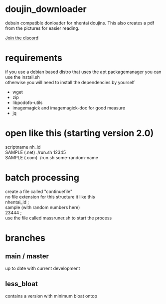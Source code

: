 # doujin_downloader
debain compatible donloader for nhentai doujins.
This also creates a pdf from the pictures for easier reading.

[Join the discord](https://discord.gg/rkCZneA)

# requirements
if you use a debian based distro that uses the apt packagemanager you can use the install.sh  
otherwise you will need to install the dependencies by yourself
- wget
- zip 
- libpodofo-utils
- imagemagick and imagemagick-doc for good measure
- jq

# open like this (starting version 2.0)
scriptname nh_id   
SAMPLE (.net) ./run.sh 12345  
SAMPLE (.com) ./run.sh some-random-name  

# batch processing
create a file called "continuefile"  
no file extension for this
structure it like this  
nhentai_id ;  
sample (with random numbers here)  
23444 ;  
use the file called massruner.sh to start the process  

# branches

## main / master
up to date with current development

## less_bloat
contains a version with minimum bloat ontop
